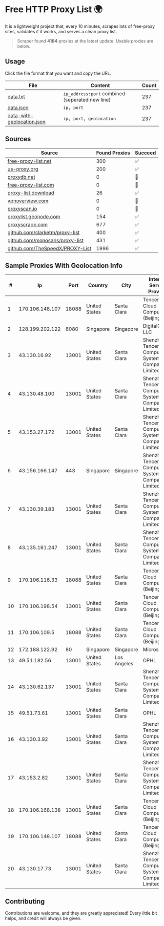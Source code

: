 
# Free HTTP Proxy List 🌍

It is a lightweight project that, every 10 minutes, scrapes lots of free-proxy sites, validates if it works, and serves a clean proxy list.


> Scraper found **4184** proxies at the latest update. Usable proxies are below.

## Usage

Click the file format that you want and copy the URL.


|File|Content|Count|
|----|-------|-----|
|[data.txt](https://raw.githubusercontent.com/themiralay/Proxy-List-World/master/data.txt)|`ip_address:port` combined (seperated new line)|237|
|[data.json](https://raw.githubusercontent.com/themiralay/Proxy-List-World/master/data.json)|`ip, port`|237|
|[data-with-geolocation.json](https://raw.githubusercontent.com/themiralay/Proxy-List-World/master/data-with-geolocation.json)|`ip, port, geolocation`|237|

## Sources

|Source|Found Proxies|Succeed|
|------|-------------|-------|
|[free-proxy-list.net](https://free-proxy-list.net)|300|✅|
|[us-proxy.org](https://www.us-proxy.org)|200|✅|
|[proxydb.net](http://proxydb.net)|0|🚫|
|[free-proxy-list.com](https://free-proxy-list.com/?page=&port=&type%5B%5D=http&type%5B%5D=https&up_time=0&search=Search)|0|🚫|
|[proxy-list.download](https://www.proxy-list.download/HTTP)|26|✅|
|[vpnoverview.com](https://vpnoverview.com/privacy/anonymous-browsing/free-proxy-servers)|0|🚫|
|[proxyscan.io](https://www.proxyscan.io)|0|🚫|
|[proxylist.geonode.com](https://proxylist.geonode.com/api/proxy-list?limit=300&page=1&sort_by=lastChecked&sort_type=desc&protocols=http,https)|154|✅|
|[proxyscrape.com](https://api.proxyscrape.com/v2/?request=displayproxies&protocol=http&timeout=10000&country=all&ssl=all&anonymity=all)|677|✅|
|[github.com/clarketm/proxy-list](https://raw.githubusercontent.com/clarketm/proxy-list/master/proxy-list-raw.txt)|400|✅|
|[github.com/monosans/proxy-list](https://raw.githubusercontent.com/monosans/proxy-list/main/proxies/http.txt)|431|✅|
|[github.com/TheSpeedX/PROXY-List](https://raw.githubusercontent.com/TheSpeedX/PROXY-List/master/http.txt)|1996|✅|


## Sample Proxies With Geolocation Info

|#|Ip|Port|Country|City|Internet Service Provider|
|-|--|----|-------|----|-------------------------|
|1|170.106.148.107|18088|United States|Santa Clara|Tencent Cloud Computing (Beijing) Co|
|2|128.199.202.122|8080|Singapore|Singapore|DigitalOcean, LLC|
|3|43.130.16.92|13001|United States|Santa Clara|Shenzhen Tencent Computer Systems Company Limited|
|4|43.130.48.100|13001|United States|Santa Clara|Shenzhen Tencent Computer Systems Company Limited|
|5|43.153.27.172|13001|United States|Santa Clara|Shenzhen Tencent Computer Systems Company Limited|
|6|43.156.166.147|443|Singapore|Singapore|Shenzhen Tencent Computer Systems Company Limited|
|7|43.130.39.183|13001|United States|Santa Clara|Shenzhen Tencent Computer Systems Company Limited|
|8|43.135.161.247|13001|United States|Santa Clara|Shenzhen Tencent Computer Systems Company Limited|
|9|170.106.116.33|18088|United States|Santa Clara|Tencent Cloud Computing (Beijing) Co|
|10|170.106.198.54|13001|United States|Santa Clara|Tencent Cloud Computing (Beijing) Co|
|11|170.106.109.5|18088|United States|Santa Clara|Tencent Cloud Computing (Beijing) Co|
|12|172.188.122.92|80|Singapore|Singapore|Microsoft|
|13|49.51.182.56|13001|United States|Los Angeles|OPHL|
|14|43.130.62.137|13001|United States|Santa Clara|Shenzhen Tencent Computer Systems Company Limited|
|15|49.51.73.61|13001|United States|Santa Clara|OPHL|
|16|43.130.3.92|13001|United States|Santa Clara|Shenzhen Tencent Computer Systems Company Limited|
|17|43.153.2.82|13001|United States|Santa Clara|Shenzhen Tencent Computer Systems Company Limited|
|18|170.106.168.138|13001|United States|Santa Clara|Tencent Cloud Computing (Beijing) Co|
|19|170.106.148.107|18088|United States|Santa Clara|Tencent Cloud Computing (Beijing) Co|
|20|43.130.17.73|13001|United States|Santa Clara|Shenzhen Tencent Computer Systems Company Limited|



## Contributing

Contributions are welcome, and they are greatly appreciated! Every
little bit helps, and credit will always be given.

